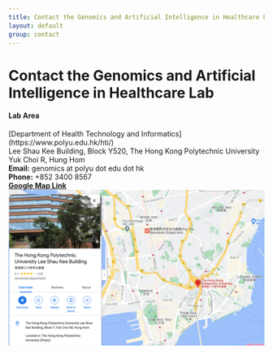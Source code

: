 ```yaml
---
title: Contact the Genomics and Artificial Intelligence in Healthcare Lab
layout: default
group: contact
---
```


# Contact the Genomics and Artificial Intelligence in Healthcare Lab

<div class="row">

<div class="col-md-4">

  <h4>Lab Area</h4>
  [Department of Health Technology and Informatics](https://www.polyu.edu.hk/hti/)<br>
  Lee Shau Kee Building, Block Y520, The Hong Kong Polytechnic University<br>
  Yuk Choi R, Hung Hom<br>
  <strong>Email:</strong> genomics at polyu dot edu dot hk<br>
  <strong>Phone:</strong> +852 3400 8567<br>
  <strong><a href="https://www.google.com/maps/place/%E9%A6%99%E6%B8%AF%E7%90%86%E5%B7%A5%E5%A4%A7%E5%AD%A6%E6%9D%8E%E5%85%86%E5%9F%BA%E6%A5%BC/@22.3060237,114.1808547,17z/data=!3m1!4b1!4m6!3m5!1s0x340400e7ea4cd421:0xc9fb261caeaaf54a!8m2!3d22.3060237!4d114.1808547!16s%2Fg%2F11b67ll0tq?entry=ttu&g_ep=EgoyMDI1MDIxOS4xIKXMDSoASAFQAw%3D%3D" target="_blank">Google Map Link</a></strong>

</div>

</div>

<img class="img-fluid" src="/static/img/map.jpg" alt="Map">
